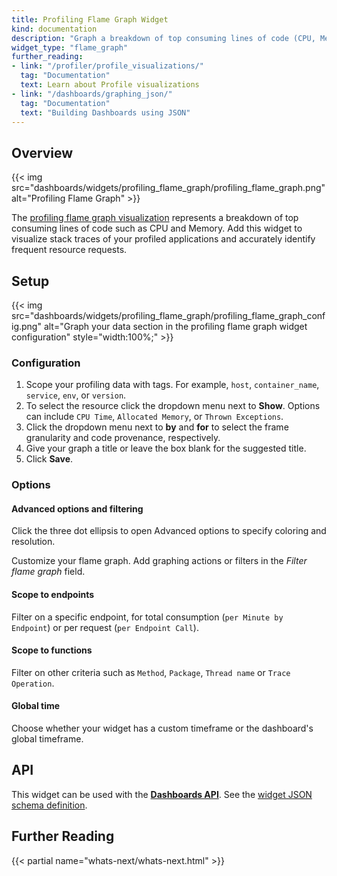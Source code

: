 ```yaml
---
title: Profiling Flame Graph Widget
kind: documentation
description: "Graph a breakdown of top consuming lines of code (CPU, Memory, ...)"
widget_type: "flame_graph"
further_reading:
- link: "/profiler/profile_visualizations/"
  tag: "Documentation"
  text: Learn about Profile visualizations
- link: "/dashboards/graphing_json/"
  tag: "Documentation"
  text: "Building Dashboards using JSON"
---
```


## Overview

{{< img src="dashboards/widgets/profiling_flame_graph/profiling_flame_graph.png" alt="Profiling Flame Graph" >}}

The [profiling flame graph visualization][1] represents a breakdown of top consuming lines of code such as CPU and Memory. Add this widget to visualize stack traces of your profiled applications and accurately identify frequent resource requests. 

## Setup
 
 {{< img src="dashboards/widgets/profiling_flame_graph/profiling_flame_graph_config.png" alt="Graph your data section in the profiling flame graph widget configuration" style="width:100%;" >}}

### Configuration

1. Scope your profiling data with tags. For example, `host`, `container_name`, `service`, `env`, or `version`.
2. To select the resource click the dropdown menu next to **Show**. Options can include `CPU Time`, `Allocated Memory`, or `Thrown Exceptions`.
3. Click the dropdown menu next to **by** and **for** to select the frame granularity and code provenance, respectively.
4. Give your graph a title or leave the box blank for the suggested title.
5. Click **Save**.

### Options

#### Advanced options and filtering

Click the three dot ellipsis to open Advanced options to specify coloring and resolution.

Customize your flame graph. Add graphing actions or filters in the *Filter flame graph* field.

#### Scope to endpoints

Filter on a specific endpoint, for total consumption (`per Minute by Endpoint`) or per request (`per Endpoint Call`).

#### Scope to functions

Filter on other criteria such as `Method`, `Package`, `Thread name` or `Trace Operation`.

#### Global time

Choose whether your widget has a custom timeframe or the dashboard's global timeframe.

## API

This widget can be used with the **[Dashboards API][2]**. See the [widget JSON schema definition][3].

## Further Reading

{{< partial name="whats-next/whats-next.html" >}}

[1]: /profiler/profile_visualizations/#flame-graph
[2]: /api/latest/dashboards/
[3]: /dashboards/graphing_json/widget_json/
